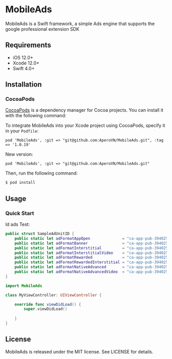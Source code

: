 <img src="" alt="" />

# MobileAds
MobileAds is a Swift framework, a simple Ads engine that supports the google professional extension SDK

## Requirements

- iOS 12.0+
- Xcode 12.0+
- Swift 4.0+

## Installation

### CocoaPods
[CocoaPods](http://cocoapods.org) is a dependency manager for Cocoa projects. You can install it with the following command:

To integrate MobileAds into your Xcode project using CocoaPods, specify it in your `Podfile`:

```
pod 'MobileAds', :git => "git@github.com:AperoVN/MobileAds.git", :tag => '1.0.19'
```
New version:

```
pod 'MobileAds', :git => "git@github.com:AperoVN/MobileAds.git"
```

Then, run the following command:

```bash
$ pod install
```

## Usage

### Quick Start

Id ads Test:

```swift
public struct SampleAdUnitID {
    public static let adFormatAppOpen              = "ca-app-pub-3940256099942544/3419835294"
    public static let adFormatBanner               = "ca-app-pub-3940256099942544/6300978111"
    public static let adFormatInterstitial         = "ca-app-pub-3940256099942544/1033173712"
    public static let adFormatInterstitialVideo    = "ca-app-pub-3940256099942544/8691691433"
    public static let adFormatRewarded             = "ca-app-pub-3940256099942544/5224354917"
    public static let adFormatRewardedInterstitial = "ca-app-pub-3940256099942544/5354046379"
    public static let adFormatNativeAdvanced       = "ca-app-pub-3940256099942544/2247696110"
    public static let adFormatNativeAdvancedVideo  = "ca-app-pub-3940256099942544/1044960115"
}
```

```swift
import MobileAds

class MyViewController: UIViewController {

    override func viewDidLoad() {
        super.viewDidLoad()
        
    }
}
```
## License

MobileAds is released under the MIT license. See LICENSE for details.
